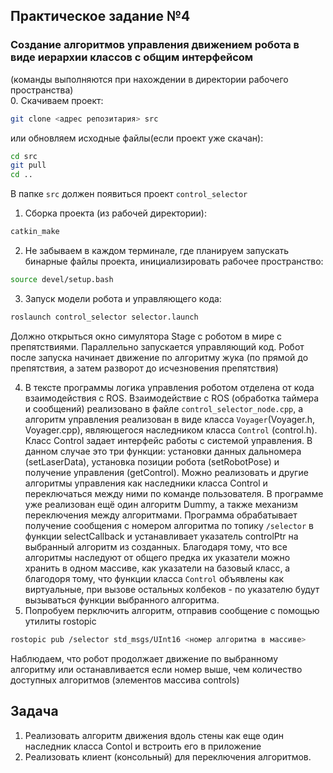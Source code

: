 ## Практическое задание №4  
### Создание алгоритмов управления движением робота в виде иерархии классов с общим интерфейсом  

(команды выполняются при нахождении в директории рабочего пространства)  
0. Скачиваем проект:
```bash
git clone <адрес репозитария> src
```
или обновляем исходные файлы(если проект уже скачан):
```bash
cd src  
git pull  
cd ..  
```
В папке `src` должен появиться проект `control_selector`
1. Сборка проекта (из рабочей директории):
```bash
catkin_make
```
2. Не забываем в каждом терминале, где планируем запускать бинарные файлы проекта, инициализировать рабочее пространство:  
```bash
source devel/setup.bash
```
3. Запуск модели робота и управляющего кода:  
```bash
roslaunch control_selector selector.launch
```
Должно открыться окно симулятора Stage с роботом в мире с препятствиями. Параллельно запускается управляющий код. Робот после запуска начинает движение по алгоритму жука (по прямой до препятствия, а затем разворот до исчезновения препятствия)  

4. В тексте программы логика управления роботом отделена от кода взаимодействия с ROS. Взаимодействие с ROS (обработка таймера и сообщений) реализовано в файле `control_selector_node.cpp`, а алгоритм управления реализован в виде класса `Voyager`(Voyager.h, Voyager.cpp), являющегося наследником класса `Control` (control.h). Класс Control задает интерфейс работы с системой управления. В данном случае это три функции: установки данных дальномера (setLaserData), установка позиции робота (setRobotPose) и получение управления (getControl). Можно реализовать и другие алгоритмы управления как наследники класса Control и переключаться между ними по команде пользователя. В программе уже реализован ещё один алгоритм Dummy, а также механизм переключения между алгоритмами. Программа обрабатывает получение сообщения с номером алгоритма по топику `/selector` в функции selectCallback и устанавливает указатель controlPtr на выбранный алгоритм из созданных. Благодаря тому, что все алгоритмы наследуют от общего предка их указатели можно хранить в одном массиве, как указатели на базовый класс, а благодоря тому, что функции класса `Control` объявлены как виртуальные, при вызове остальных колбеков - по указателю будут вызываться функции выбранного алгоритма. 
5. Попробуем перключить алгоритм, отправив сообщение с помощью утилиты rostopic
```bash
rostopic pub /selector std_msgs/UInt16 <номер алгоритма в массиве>
```
Наблюдаем, что робот продолжает движение по выбранному алгоритму или останавливается если номер выше, чем количество доступных алгоритмов (элементов массива controls)   

## Задача
1. Реализовать алгоритм движения вдоль стены как еще один наследник класса Contol и встроить его в приложение
2. Реализовать клиент (консольный) для переключения алгоритмов.  
